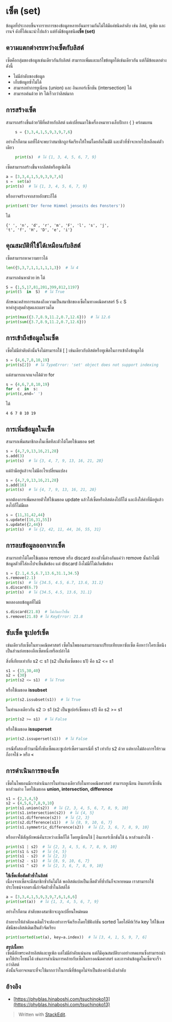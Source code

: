 เซ็ต (set)
==========

ข้อมูลที่ประกอบขึ้นจากรายการของข้อมูลหลายอันมารวมกันไม่ได้มีแค่ชนิดลำดับ เช่น ลิสต์, ทูเพิล และเรนจ์ ดังที่ได้แนะนำไปแล้ว แต่ยังมีข้อมูลชนิด**เซ็ต (set)** 
  
  
## **ความแตกต่างระหว่างเซ็ตกับลิสต์**  
เซ็ตคือกลุ่มของข้อมูลเช่นเดียวกันกับลิสต์ สามารถเพิ่มและแก้ไขข้อมูลได้เช่นเดียวกัน แต่ก็มีข้อแตกต่างดังนี้  
- ไม่มีลำดับของข้อมูล  
- เก็บข้อมูลซ้ำไม่ได้  
- สามารถทำการยูเนียน (union) และ อินเทอร์เซ็กชัน (intersection) ได้  
- สามารถค้นด้วย in ได้เร็วกว่าลิสต์มาก  
  
  
  
## **การสร้างเซ็ต**  

สามารถสร้างขึ้นด้วยวิธีที่คล้ายกับลิสต์ แค่เปลี่ยนมาใช้เครื่องหมายวงเล็บปีกกา { } คร่อมแทน
```python
	s = {3,3,4,1,5,9,3,9,7,6}
```


  
อย่างไรก็ตาม ผลที่ได้จะพบว่าสมาชิกถูกจัดเรียงให้ใหม่โดยอัตโนมัติ และตัวที่ซ้ำจะหายไปเหลือแค่ตัวเดียว
```python
	print(s)  # ได้ {1, 3, 4, 5, 6, 7, 9}
```
  
เซ็ตสามารถสร้างขึ้นจากลิสต์หรือทูเพิลได้
```python
a = [3,3,4,1,5,9,3,9,7,6]  
s =  set(a)  
print(s)  # ได้ {1, 3, 4, 5, 6, 7, 9}
```
  
หรืออาจสร้างจากสายอักขระก็ได้
```python
print(set('Der ferne Himmel jenseits des Fensters'))
```
  
ได้
```
{' ', 'n', 'd', 'r', 'm', 'F', 'l', 's', 'j', 
't', 'f', 'H', 'D', 'e', 'i'}
```
  
  
  
## **คุณสมบัติที่ใช้ได้เหมือนกับลิสต์**  
เซ็ตสามารถหาความยาวได้
```python
len({5,3,7,1,1,1,1,1,3})  # ได้ 4
```
  
สามารถค้นหาด้วย in ได้
```python
S = {1,5,17,81,201,399,812,1197}  
print(5  in  S)  # ได้ True
```
  
ลักษณะคล้ายการแสดงถึงความเป็นสมาชิกของเซ็ตในทางคณิตศาสตร์ 5 ∈ S  
หาค่าสูงสุดต่ำสุดและผลรวมได
```python
print(max({3.7,8.9,11.2,0.7,12.6}))  # ได้ 12.6  
print(sum({3.7,8.9,11.2,0.7,12.6}))

  ```
  
  
## การเข้าถึงข้อมูลในเซ็ต

เซ็ตไม่มีลำดับดังนั้นจึงไม่สามารถใช้ [ ] เช่นเดียวกับลิสต์หรือทูเพิลในการเข้าถึงข้อมูลได้
```python
s = {4,6,7,8,10,19}  
print(s[2])  # ได้ TypeError: 'set' object does not support indexing
  ```
  
แต่สามารถแจกแจงได้ด้วย for
```python
s = {4,6,7,8,10,19}  
for  c  in  s:  
print(c,end=' ')
  ```
  
ได้
  ```
4 6 7 8 10 19
  ```
  
  
  
## การเพิ่มข้อมูลในเซ็ต
สามารถเพิ่มสมาชิกลงในเซ็ตทีละตัวได้โดยใช้เมธอด set
```python
s = {4,7,9,13,16,21,28}  
s.add(3)  
print(s)  # ได้ {3, 4, 7, 9, 13, 16, 21, 28}
  ```
  
แต่ถ้ามีอยู่แล้วจะไม่มีอะไรเปลี่ยนแปลง
```python
s = {4,7,9,13,16,21,28}  
s.add(16)  
print(s)  # ได้ {4, 7, 9, 13, 16, 21, 28}
  ```
  
หากต้องการเพิ่มหลายตัวให้ใช้เมธอด update แล้วใส่เซ็ตหรือลิสต์ลงไปก็ได้ และถึงใส่ค่าที่มีอยู่แล้วลงไปก็ไม่มีผล
```python
s = {11,31,42,44}  
s.update([16,31,55])  
s.update({2,44})  
print(s)  # ได้ {2, 42, 11, 44, 16, 55, 31}
  ```
  
  
  
## การลบข้อมูลออกจากเซ็ต
สามารถทำได้โดยใช้เมธอด remove หรือ discard สองตัวนี้ต่างกันแค่ว่า remove นั้นถ้าไม่มีข้อมูลตัวที่ใส่ลงไปจะขึ้นขัดข้อง แต่ discard ถึงไม่มีก็ไม่เกิดขัดข้อง
```python
s = {2.1,4.5,6.7,13.6,31.1,34.5}  
s.remove(2.1)  
print(s)  # ได้ {34.5, 4.5, 6.7, 13.6, 31.1}  
s.discard(6.7)  
print(s)  # ได้ {34.5, 4.5, 13.6, 31.1}
  ```
  
พอลองลบข้อมูลที่ไม่มี
```python
s.discard(21.8)  # ไม่เกิดอะไรขึ้น  
s.remove(21.8) # ได้ KeyError: 21.8
  ```
  
 ## ซับเซ็ต ซูเปอร์เซ็ต
เช่นเดียวกับเซ็ตในทางคณิตศาสตร์ เซ็ตในไพธอนสามารถมาเปรียบเทียบหาซับเซ็ต คือหาว่าใครเซ็ตนึงเป็นส่วนย่อยของอีกเซ็ตหนึ่งหรือเปล่าได้  
  
สิ่งที่เทียบเท่ากับ s2 ⊂ s1 (s2 เป็นซับเซ็ตของ s1) คือ s2 <= s1
```python
s1 = {15,30,40}  
s2 = {30}  
print(s2 <= s1)  # ได้ True
  ```
  
หรือใช้เมธอด **issubset**
```python
print(s2.issubset(s1))  # ได้ True
  ```
  
ในทำนองเดียวกัน s2 ⊃ s1 (s2 เป็นซูเปอร์เซ็ตของ s1) คือ s2 >= s1
```python
print(s2 >= s1)  # ได้ False
  ```
  
หรือใช้เมธอด **issuperset**
```python
print(s2.issuperset(s1))  # ได้ False
  ```
  
กรณีทั้งสองที่ว่ามานี้ทั้งซับเซ็ตและซูเปอร์เซ็ตรวมกรณีที่ s1 เท่ากับ s2 ด้วย แต่หากไม่ต้องการให้รวมก็อาจใช้  **`>`**  หรือ **`<`**
  
  
  
## การดำเนินการของเซ็ต
เซ็ตในไพธอนมีการดำเนินการในทำนองเดียวกับในทางคณิตศาสตร์ สามารถยูเนียน อินเทอร์เซ็กชัน หาส่วนต่าง โดยใช้เมธอด **union, intersection, difference**
```python
s1 = {2,3,4,5}  
s2 = {4,5,6,7,8,9,10}  
print(s1.union(s2))  # ได้ {2, 3, 4, 5, 6, 7, 8, 9, 10}  
print(s1.intersection(s2))  # ได้ {4, 5}  
print(s1.difference(s2))  # ได้ {2, 3}  
print(s2.difference(s1))  # ได้ {8, 9, 10, 6, 7}  
print(s1.symmetric_difference(s2))  # ได้ {2, 3, 6, 7, 8, 9, 10}
  ```
  
หรืออาจใช้สัญลักษณ์คั่นระหว่างเซ็ตก็ได้ โดยยูเนียนใช้ | อินเทอร์เซ็กชันใช้ `&` หาส่วนต่างใช้ `-`
```python
print(s1 | s2)  # ได้ {2, 3, 4, 5, 6, 7, 8, 9, 10}  
print(s1 & s2)  # ได้ {4, 5}  
print(s1 - s2)  # ได้ {2, 3}  
print(s2 - s1)  # ได้ {8, 9, 10, 6, 7}  
print(s1 ^ s2)  # ได้ {2, 3, 6, 7, 8, 9, 10}
  ```
  
  
  
**ใช้เซ็ตเพื่อตัดตัวซ้ำในลิสต์**  
เนื่องจากเซ็ตจะมีสมาชิกซ้ำกันไม่ได้ พอลิสต์แปลเป็นเซ็ตตัวที่ซ้ำกันก็จะหายหมด เราสามารถใช้ประโยชน์จากตรงนี้กำจัดตัวซ้ำในลิสต์ได้
  ```python
a = [3,3,4,1,5,9,3,9,7,6,1,6,6]  
print(set(a))  # ได้ {1, 3, 4, 5, 6, 7, 9}
  ```
  
อย่างไรก็ตาม ลำดับของสมาชิกจะถูกเปลี่ยนใหม่หมด  
  
ถ้าอยากให้ลำดับคงเดิมไว้จะต้องทำการจัดเรียงโดยใช้ฟังก์ชัน sorted โดยใส่คีย์เวิร์ด key ให้ใช้เลขดัชนีของลิสต์เดิมเป็นตัวจัดเรียง
  ```python
print(sorted(set(a), key=a.index))  # ได้ [3, 4, 1, 5, 9, 7, 6]
  ```
  
   
**สรุปเนื้อหา**  
เซ็ตมีลักษระคล้ายลิสต์และทูเพิล แต่ไม่มีลำดับแน่นอน แต่ก็มีคุณสมบัติบางอย่างทดแทนซึ่งสามารถนำมาใช้ประโยชน์ได้ เช่นการดำเนินการคล้ายกับเซ็ตในทางคณิตศาสตร์ และการค้นข้อมูลในเซ็ตจะเร็วกว่าลิสต์  
ดังนั้นจึงอาจเหมาะที่จะใช้มากกว่าในกรณีที่ข้อมูลไม่จำเป็นต้องคำนึงถึงลำดับ  
  
  
  
## อ้างอิง
- [https://phyblas.hinaboshi.com/tsuchinoko13](https://phyblas.hinaboshi.com/tsuchinoko13)

> Written with [StackEdit](https://stackedit.io/).
<!--stackedit_data:
eyJoaXN0b3J5IjpbMzQ1Njk1ODFdfQ==
-->